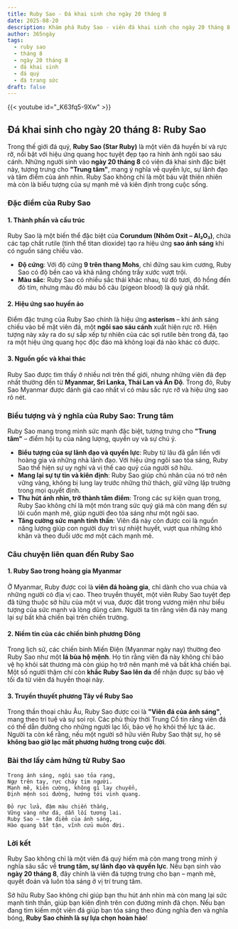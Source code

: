 ```yaml
---
title: Ruby Sao - Đá khai sinh cho ngày 20 tháng 8
date: 2025-08-20
description: Khám phá Ruby Sao - viên đá khai sinh cho ngày 20 tháng 8, biểu tượng của Trung tâm. Cùng tìm hiểu ý nghĩa sâu sắc của viên đá độc đáo này.
author: 365ngày
tags:
  - ruby sao
  - tháng 8
  - ngày 20 tháng 8
  - đá khai sinh
  - đá quý
  - đá trang sức
draft: false
---
```


{{< youtube id="_K63fq5-9Xw" >}}

## Đá khai sinh cho ngày 20 tháng 8: Ruby Sao

Trong thế giới đá quý, **Ruby Sao (Star Ruby)** là một viên đá huyền bí và rực rỡ, nổi bật với hiệu ứng quang học tuyệt đẹp tạo ra hình ảnh ngôi sao sáu cánh. Những người sinh vào **ngày 20 tháng 8** có viên đá khai sinh đặc biệt này, tượng trưng cho **"Trung tâm"**, mang ý nghĩa về quyền lực, sự lãnh đạo và tâm điểm của ánh nhìn. Ruby Sao không chỉ là một báu vật thiên nhiên mà còn là biểu tượng của sự mạnh mẽ và kiên định trong cuộc sống.

### Đặc điểm của Ruby Sao

#### 1. Thành phần và cấu trúc

Ruby Sao là một biến thể đặc biệt của **Corundum (Nhôm Oxit – Al₂O₃)**, chứa các tạp chất rutile (tinh thể titan dioxide) tạo ra hiệu ứng **sao ánh sáng** khi có nguồn sáng chiếu vào.

- **Độ cứng**: Với độ cứng **9 trên thang Mohs**, chỉ đứng sau kim cương, Ruby Sao có độ bền cao và khả năng chống trầy xước vượt trội.
- **Màu sắc**: Ruby Sao có nhiều sắc thái khác nhau, từ đỏ tươi, đỏ hồng đến đỏ tím, nhưng màu đỏ máu bồ câu (pigeon blood) là quý giá nhất.

#### 2. Hiệu ứng sao huyền ảo

Điểm đặc trưng của Ruby Sao chính là hiệu ứng **asterism** – khi ánh sáng chiếu vào bề mặt viên đá, một **ngôi sao sáu cánh** xuất hiện rực rỡ. Hiện tượng này xảy ra do sự sắp xếp tự nhiên của các sợi rutile bên trong đá, tạo ra một hiệu ứng quang học độc đáo mà không loại đá nào khác có được.

#### 3. Nguồn gốc và khai thác

Ruby Sao được tìm thấy ở nhiều nơi trên thế giới, nhưng những viên đá đẹp nhất thường đến từ **Myanmar, Sri Lanka, Thái Lan và Ấn Độ**. Trong đó, Ruby Sao Myanmar được đánh giá cao nhất vì có màu sắc rực rỡ và hiệu ứng sao rõ nét.

### Biểu tượng và ý nghĩa của Ruby Sao: Trung tâm

Ruby Sao mang trong mình sức mạnh đặc biệt, tượng trưng cho **"Trung tâm"** – điểm hội tụ của năng lượng, quyền uy và sự chú ý.

- **Biểu tượng của sự lãnh đạo và quyền lực**: Ruby từ lâu đã gắn liền với hoàng gia và những nhà lãnh đạo. Với hiệu ứng ngôi sao tỏa sáng, Ruby Sao thể hiện sự uy nghi và vị thế cao quý của người sở hữu.
- **Mang lại sự tự tin và kiên định**: Ruby Sao giúp chủ nhân của nó trở nên vững vàng, không bị lung lay trước những thử thách, giữ vững lập trường trong mọi quyết định.
- **Thu hút ánh nhìn, trở thành tâm điểm**: Trong các sự kiện quan trọng, Ruby Sao không chỉ là một món trang sức quý giá mà còn mang đến sự lôi cuốn mạnh mẽ, giúp người đeo tỏa sáng như một ngôi sao.
- **Tăng cường sức mạnh tinh thần**: Viên đá này còn được coi là nguồn năng lượng giúp con người duy trì sự nhiệt huyết, vượt qua những khó khăn và theo đuổi ước mơ một cách mạnh mẽ.

### Câu chuyện liên quan đến Ruby Sao

#### 1. Ruby Sao trong hoàng gia Myanmar

Ở Myanmar, Ruby được coi là **viên đá hoàng gia**, chỉ dành cho vua chúa và những người có địa vị cao. Theo truyền thuyết, một viên Ruby Sao tuyệt đẹp đã từng thuộc sở hữu của một vị vua, được đặt trong vương miện như biểu tượng của sức mạnh và lòng dũng cảm. Người ta tin rằng viên đá này mang lại sự bất khả chiến bại trên chiến trường.

#### 2. Niềm tin của các chiến binh phương Đông

Trong lịch sử, các chiến binh Miến Điện (Myanmar ngày nay) thường đeo Ruby Sao như một **lá bùa hộ mệnh**. Họ tin rằng viên đá này không chỉ bảo vệ họ khỏi sát thương mà còn giúp họ trở nên mạnh mẽ và bất khả chiến bại. Một số người thậm chí còn **khắc Ruby Sao lên da** để nhận được sự bảo vệ tối đa từ viên đá huyền thoại này.

#### 3. Truyền thuyết phương Tây về Ruby Sao

Trong thần thoại châu Âu, Ruby Sao được coi là **"Viên đá của ánh sáng"**, mang theo trí tuệ và sự soi rọi. Các phù thủy thời Trung Cổ tin rằng viên đá có thể dẫn đường cho những người lạc lối, bảo vệ họ khỏi thế lực tà ác. Người ta còn kể rằng, nếu một người sở hữu viên Ruby Sao thật sự, họ sẽ **không bao giờ lạc mất phương hướng trong cuộc đời**.

### Bài thơ lấy cảm hứng từ Ruby Sao

```
Trong ánh sáng, ngôi sao tỏa rạng,  
Ngự trên tay, rực cháy tim người.  
Mạnh mẽ, kiên cường, không gì lay chuyển,  
Định mệnh soi đường, hướng tới vinh quang.  

Đỏ rực lửa, đậm màu chiến thắng,  
Vững vàng như đá, dẫn lối tương lai.  
Ruby Sao – tâm điểm của ánh sáng,  
Hào quang bất tận, vĩnh cửu muôn đời.  
```

### Lời kết

Ruby Sao không chỉ là một viên đá quý hiếm mà còn mang trong mình ý nghĩa sâu sắc về **trung tâm, sự lãnh đạo và quyền lực**. Nếu bạn sinh vào **ngày 20 tháng 8**, đây chính là viên đá tượng trưng cho bạn – mạnh mẽ, quyết đoán và luôn tỏa sáng ở vị trí trung tâm.

Sở hữu Ruby Sao không chỉ giúp bạn thu hút ánh nhìn mà còn mang lại sức mạnh tinh thần, giúp bạn kiên định trên con đường mình đã chọn. Nếu bạn đang tìm kiếm một viên đá giúp bạn tỏa sáng theo đúng nghĩa đen và nghĩa bóng, **Ruby Sao chính là sự lựa chọn hoàn hảo**!